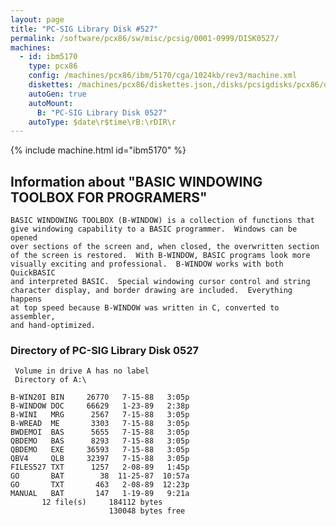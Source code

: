 ```yaml
---
layout: page
title: "PC-SIG Library Disk #527"
permalink: /software/pcx86/sw/misc/pcsig/0001-0999/DISK0527/
machines:
  - id: ibm5170
    type: pcx86
    config: /machines/pcx86/ibm/5170/cga/1024kb/rev3/machine.xml
    diskettes: /machines/pcx86/diskettes.json,/disks/pcsigdisks/pcx86/diskettes.json
    autoGen: true
    autoMount:
      B: "PC-SIG Library Disk 0527"
    autoType: $date\r$time\rB:\rDIR\r
---
```


{% include machine.html id="ibm5170" %}

## Information about "BASIC WINDOWING TOOLBOX FOR PROGRAMERS"

    BASIC WINDOWING TOOLBOX (B-WINDOW) is a collection of functions that
    give windowing capability to a BASIC programmer.  Windows can be opened
    over sections of the screen and, when closed, the overwritten section
    of the screen is restored.  With B-WINDOW, BASIC programs look more
    visually exciting and professional.  B-WINDOW works with both QuickBASIC
    and interpreted BASIC.  Special windowing cursor control and string
    character display, and border drawing are included.  Everything happens
    at top speed because B-WINDOW was written in C, converted to assembler,
    and hand-optimized.

### Directory of PC-SIG Library Disk 0527

     Volume in drive A has no label
     Directory of A:\

    B-WIN20I BIN     26770   7-15-88   3:05p
    B-WINDOW DOC     66629   1-23-89   2:38p
    B-WINI   MRG      2567   7-15-88   3:05p
    B-WREAD  ME       3303   7-15-88   3:05p
    BWDEMOI  BAS      5655   7-15-88   3:05p
    QBDEMO   BAS      8293   7-15-88   3:05p
    QBDEMO   EXE     36593   7-15-88   3:05p
    QBV4     QLB     32397   7-15-88   3:05p
    FILES527 TXT      1257   2-08-89   1:45p
    GO       BAT        38  11-25-87  10:57a
    GO       TXT       463   2-08-89  12:23p
    MANUAL   BAT       147   1-19-89   9:21a
           12 file(s)     184112 bytes
                          130048 bytes free
